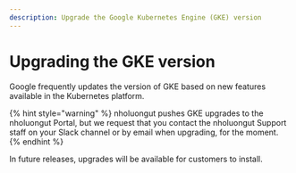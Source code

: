 ```yaml
---
description: Upgrade the Google Kubernetes Engine (GKE) version
---
```


# Upgrading the GKE version

Google frequently updates the version of GKE based on new features available in the Kubernetes platform.&#x20;

{% hint style="warning" %}
nholuongut pushes GKE upgrades to the nholuongut Portal, but we request that you contact the nholuongut Support staff on your Slack channel or by email when upgrading, for the moment.
{% endhint %}

In future releases, upgrades will be available for customers to install.

&#x20;                                    &#x20;
